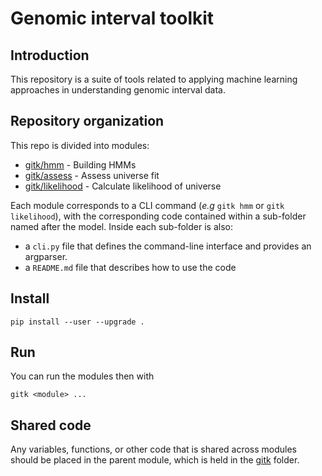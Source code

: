# Genomic interval toolkit

## Introduction

This repository is a suite of tools related to applying machine learning approaches in understanding genomic interval data.

## Repository organization

This repo is divided into modules:

- [gitk/hmm](gitk/hmm) - Building HMMs
- [gitk/assess](gitk/assess) - Assess universe fit
- [gitk/likelihood](gitk/likelihood) - Calculate likelihood of universe

Each module corresponds to a CLI command (*e.g* `gitk hmm` or `gitk likelihood`), with the corresponding code contained within a sub-folder named after the model. Inside each sub-folder is also:

- a `cli.py` file that defines the command-line interface and provides an argparser.
- a `README.md` file that describes how to use the code

## Install

```
pip install --user --upgrade .
```

## Run

You can run the modules then with

```
gitk <module> ...
```

## Shared code

Any variables, functions, or other code that is shared across modules should be placed in the parent module, which is held in the [gitk](gitk) folder.


